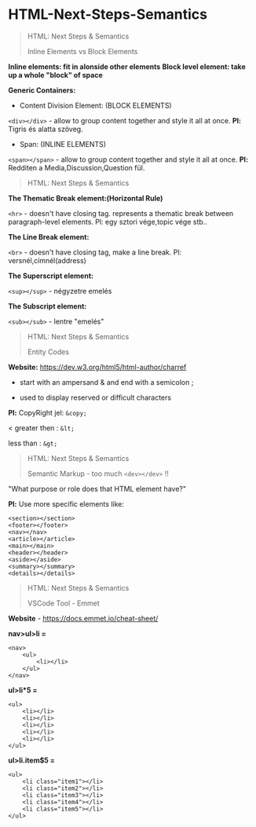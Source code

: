 # HTML-Next-Steps-Semantics
> HTML: Next Steps & Semantics
> 
> Inline Elements vs Block Elements
>
**Inline elements: fit in alonside other elements**
**Block level element: take up a whole "block" of space**


**Generic Containers:**

- Content Division Element: (BLOCK ELEMENTS)

```<div></div>``` - allow to group content together and style it all at once. **Pl:** Tigris és alatta szöveg.

- Span: (INLINE ELEMENTS)

```<span></span>``` - allow to group content together and style it all at once. **Pl:** Redditen a Media,Discussion,Question fül.


>
> HTML: Next Steps & Semantics
>
>
**The Thematic Break element:(Horizontal Rule)**

```<hr>``` - doesn't have closing tag. represents a thematic break between paragraph-level elements. Pl: egy sztori vége,topic vége stb..

**The Line Break element:**

```<br>``` - doesn't have closing tag, make a line break. Pl: versnél,címnél(address)


**The Superscript element:**

```<sup></sup>``` - négyzetre emelés


**The Subscript element:**

```<sub></sub>``` - lentre "emelés"


>
> HTML: Next Steps & Semantics
> 
> Entity Codes
>
**Website:** https://dev.w3.org/html5/html-author/charref

- start with an ampersand & and end with a semicolon ;

- used to display reserved or difficult characters

**Pl:**
CopyRight jel: ```&copy;```

< greater then : ```&lt;``` 

less than : ```&gt;```


>
> HTML: Next Steps & Semantics
>
> Semantic Markup - too much ```<dev></dev>``` !!
>

"What purpose or role does that HTML element have?"

**Pl:** Use more specific elements like:
```
<section></section>
<footer></footer>
<nav></nav> 
<article></article>
<main></main>
<header></header>
<aside></aside>
<summary></summary>
<details></details> 
```

>
> HTML: Next Steps & Semantics
>
> VSCode Tool - Emmet
>

**Website** - https://docs.emmet.io/cheat-sheet/


**nav>ul>li =**
```
<nav> 
    <ul> 
        <li></li> 
    </ul> 
</nav> 
```
**ul>li*5 =**
```
<ul> 
    <li></li> 
    <li></li>
    <li></li> 
    <li></li> 
    <li></li> 
</ul> 
```
**ul>li.item$5 =**
```
<ul> 
    <li class="item1"></li> 
    <li class="item2"></li> 
    <li class="item3"></li> 
    <li class="item4"></li> 
    <li class="item5"></li> 
</ul>  
```
